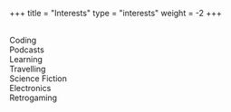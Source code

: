 +++
title = "Interests"
type = "interests"
weight = -2
+++


<span class="big-icon">
  <i class="fa fa-code" aria-hidden="true"></i><br>
  Coding
</span>


<span class="big-icon">
  <i class="fa fa-podcast" aria-hidden="true"></i><br>
  Podcasts
</span>

<span class="big-icon">
  <i class="fa fa-graduation-cap" aria-hidden="true"></i><br>
  Learning
</span>

<span class="big-icon">
  <i class="fa fa-plane" aria-hidden="true"></i><br>
  Travelling
</span>

<span class="big-icon">
  <i class="fa fa-space-shuttle" aria-hidden="true"></i><br>
  Science Fiction
</span>

<span class="big-icon">
  <i class="fa fa-microchip" aria-hidden="true"></i><br>
  Electronics
</span>

<span class="big-icon">
  <i class="fa fa-gamepad" aria-hidden="true"></i><br>
  Retrogaming
</span>
